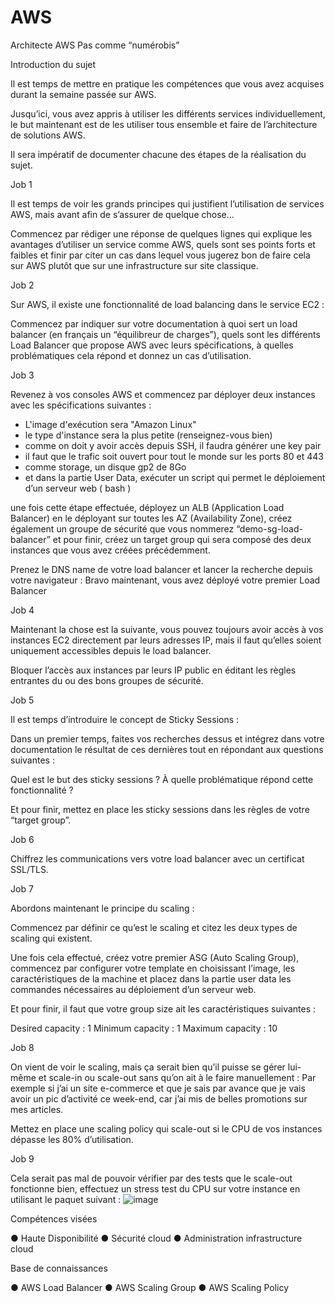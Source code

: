 # AWS
Architecte AWS
Pas comme “numérobis”

Introduction du sujet

Il est temps de mettre en pratique les compétences que vous avez acquises
durant la semaine passée sur AWS.

Jusqu’ici, vous avez appris à utiliser les différents services individuellement, le
but maintenant est de les utiliser tous ensemble et faire de l’architecture de
solutions AWS.

Il sera impératif de documenter chacune des étapes de la réalisation du
sujet.



Job 1

Il est temps de voir les grands principes qui justifient l’utilisation de services
AWS, mais avant afin de s’assurer de quelque chose...

Commencez par rédiger une réponse de quelques lignes qui explique les
avantages d’utiliser un service comme AWS, quels sont ses points forts et
faibles et finir par citer un cas dans lequel vous jugerez bon de faire cela sur
AWS plutôt que sur une infrastructure sur site classique.

Job 2

Sur AWS, il existe une fonctionnalité de load balancing dans le service EC2 :

Commencez par indiquer sur votre documentation à quoi sert un load
balancer (en français un “équilibreur de charges”), quels sont les différents
Load Balancer que propose AWS avec leurs spécifications, à quelles
problématiques cela répond et donnez un cas d’utilisation.



Job 3

Revenez à vos consoles AWS et commencez par déployer deux instances
avec les spécifications suivantes :

- L'image d'exécution sera "Amazon Linux"
- le type d'instance sera la plus petite (renseignez-vous bien)
- comme on doit y avoir accès depuis SSH, il faudra générer une key pair
- il faut que le trafic soit ouvert pour tout le monde sur les ports 80 et 443
- comme storage, un disque gp2 de 8Go
- et dans la partie User Data, exécuter un script qui permet le déploiement
d’un serveur web ( bash )

une fois cette étape effectuée, déployez un ALB (Application Load Balancer)
en le déployant sur toutes les AZ (Availability Zone), créez également un
groupe de sécurité que vous nommerez “demo-sg-load-balancer” et pour
finir, créez un target group qui sera composé des deux instances que vous
avez créées précédemment.

Prenez le DNS name de votre load balancer et lancer la recherche depuis
votre navigateur : Bravo maintenant, vous avez déployé votre premier Load
Balancer



Job 4

Maintenant la chose est la suivante, vous pouvez toujours avoir accès à vos
instances EC2 directement par leurs adresses IP, mais il faut qu’elles soient
uniquement accessibles depuis le load balancer.

Bloquer l’accès aux instances par leurs IP public en éditant les règles
entrantes du ou des bons groupes de sécurité.

Job 5

Il est temps d’introduire le concept de Sticky Sessions :

Dans un premier temps, faites vos recherches dessus et intégrez dans votre
documentation le résultat de ces dernières tout en répondant aux questions
suivantes :

Quel est le but des sticky sessions ?
À quelle problématique répond cette fonctionnalité ?

Et pour finir, mettez en place les sticky sessions dans les règles de votre
“target group”.



Job 6

Chiffrez les communications vers votre load balancer avec un certificat
SSL/TLS.

Job 7

Abordons maintenant le principe du scaling :

Commencez par définir ce qu’est le scaling et citez les deux types de scaling
qui existent.

Une fois cela effectué, créez votre premier ASG (Auto Scaling Group),
commencez par configurer votre template en choisissant l’image, les
caractéristiques de la machine et placez dans la partie user data les
commandes nécessaires au déploiement d’un serveur web.

Et pour finir, il faut que votre group size ait les caractéristiques suivantes :

Desired capacity : 1
Minimum capacity : 1
Maximum capacity : 10



Job 8

On vient de voir le scaling, mais ça serait bien qu’il puisse se gérer lui-même
et scale-in ou scale-out sans qu’on ait à le faire manuellement :
Par exemple si j’ai un site e-commerce et que je sais par avance que je vais
avoir un pic d’activité ce week-end, car j’ai mis de belles promotions sur mes
articles.

Mettez en place une scaling policy qui scale-out si le CPU de vos instances
dépasse les 80% d’utilisation.

Job 9

Cela serait pas mal de pouvoir vérifier par des tests que le scale-out
fonctionne bien, effectuez un stress test du CPU sur votre instance en utilisant
le paquet suivant :
![image](https://github.com/user-attachments/assets/1b8c5a07-8ff6-4595-89c9-4c99183d3d8e)


Compétences visées

● Haute Disponibilité
● Sécurité cloud
● Administration infrastructure cloud

Base de connaissances

● AWS Load Balancer
● AWS Scaling Group
● AWS Scaling Policy
